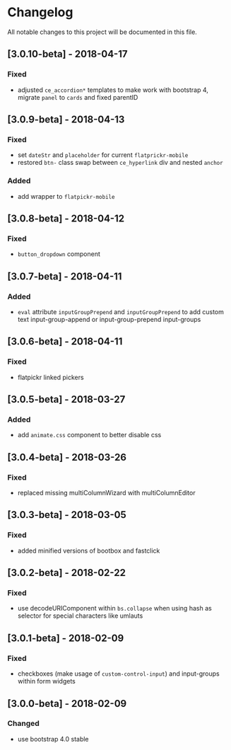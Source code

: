 # Changelog
All notable changes to this project will be documented in this file.

## [3.0.10-beta] - 2018-04-17

### Fixed
- adjusted `ce_accordion*` templates to make work with bootstrap 4, migrate `panel` to `cards` and fixed parentID

## [3.0.9-beta] - 2018-04-13

### Fixed
- set `dateStr` and `placeholder` for current `flatprickr-mobile` 
- restored `btn-` class swap between `ce_hyperlink` div and nested `anchor`

### Added
- add wrapper to `flatpickr-mobile` 

## [3.0.8-beta] - 2018-04-12

### Fixed
- `button_dropdown` component

## [3.0.7-beta] - 2018-04-11

### Added
- `eval` attribute `inputGroupPrepend` and `inputGroupPrepend` to add custom text input-group-append or input-group-prepend input-groups 

## [3.0.6-beta] - 2018-04-11

### Fixed
- flatpickr linked pickers

## [3.0.5-beta] - 2018-03-27

### Added
- add `animate.css` component to better disable css

## [3.0.4-beta] - 2018-03-26

### Fixed
- replaced missing multiColumnWizard with multiColumnEditor 

## [3.0.3-beta] - 2018-03-05

### Fixed
- added minified versions of bootbox and fastclick

## [3.0.2-beta] - 2018-02-22

### Fixed
- use decodeURIComponent within `bs.collapse` when using hash as selector for special characters like umlauts

## [3.0.1-beta] - 2018-02-09

### Fixed
- checkboxes (make usage of `custom-control-input`) and input-groups within form widgets

## [3.0.0-beta] - 2018-02-09

### Changed
- use bootstrap 4.0 stable

